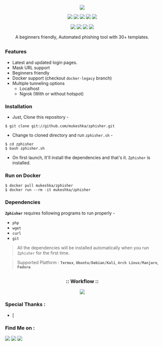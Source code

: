 <!-- RXCE -->

<p align="center">
  <img src=".imgs/logo.png">
</p>

<p align="center">
  <img src="https://img.shields.io/badge/Version-2.1-green?style=for-the-badge">
  <img src="https://img.shields.io/github/license/mukeshka/zphisher?style=for-the-badge">
  <img src="https://img.shields.io/github/stars/mukeshka/zphisher?style=for-the-badge">
  <img src="https://img.shields.io/github/issues/mukeshka/zphisher?color=red&style=for-the-badge">
  <img src="https://img.shields.io/github/forks/mukeshka/zphisher?color=teal&style=for-the-badge">
</p>

<p align="center">
  <img src="https://img.shields.io/badge/Author-mukeshka-cyan?style=flat-square">
  <img src="https://img.shields.io/badge/Open%20Source-Yes-cyan?style=flat-square">
  <img src="https://img.shields.io/badge/MADE%20IN-BANGLADESH-green?colorA=%23ff0000&colorB=%23017e40&style=flat-square">
  <img src="https://img.shields.io/badge/Written%20In-Bash-cyan?style=flat-square">
</p>

<p align="center">A beginners friendly, Automated phishing tool with 30+ templates.</p>

##

### Features

- Latest and updated login pages.
- Mask URL support 
- Beginners friendly
- Docker support (checkout `docker-legacy` branch)
- Multiple tunneling options
  - Localhost
  - Ngrok (With or without hotspot)


### Installation

- Just, Clone this repository -
```
$ git clone git://github.com/mukeshka/zphisher.git
```

- Change to cloned directory and run `zphisher.sh` -
```
$ cd zphisher
$ bash zphisher.sh
```

- On first launch, It'll install the dependencies and that's it. `Zphisher` is installed.

### Run on Docker
```
$ docker pull mukeshka/zphisher
$ docker run --rm -it mukeshka/zphisher
```

### Dependencies

**`Zphisher`** requires following programs to run properly - 
- `php`
- `wget`
- `curl`
- `git`

> All the dependencies will be installed automatically when you run `Zphisher` for the first time.

> Supported Platform : **`Termux`**, **`Ubuntu/Debian/Kali`**, **`Arch Linux/Manjaro`**, **`Fedora`**

##

<h3 align="center">
:: Workflow ::
</h3>
<p align="center">
<img src=".imgs/wf.gif"/>
</p>

### Special Thanks :

- [

### Find Me on :
<p align="left">
  <a href="https://github.com/mukeshka" target="_blank"><img src="https://img.shields.io/badge/Github-mukeshka-green?style=for-the-badge&logo=github"></a>
  <a href="https://www.instagram.com/ target="_blank"><img src="https://img.shields.io/badge/IG-%40tahmid.rayat-red?style=for-the-badge&logo=instagram"></a>
  <a href="" target="_blank"><img src="https://img.shields.io/badge/Chat-Messenger-blue?style=for-the-badge&logo=messenger"></a>
</p>
